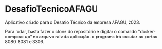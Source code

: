 # DesafioTecnicoAFAGU

Aplicativo criado para o Desafio Técnico da empresa AFAGU, 2023.

Para rodar, basta fazer o clone do repositório e digitar o comando "docker-compose up" no arquivo raiz da aplicação. o programa irá escutar as portas 8080, 8081 e 3306.
